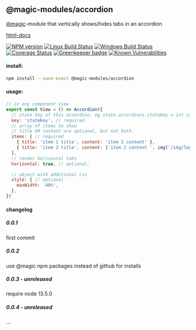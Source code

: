 ## @magic-modules/accordion

[@magic](https://magic.github.io/core)-module that vertically shows/hides tabs in an accordion

[html-docs](https://magic-modules.github.io/accordion)

[![NPM version][npm-image]][npm-url]
[![Linux Build Status][travis-image]][travis-url]
[![Windows Build Status][appveyor-image]][appveyor-url]
[![Coverage Status][coveralls-image]][coveralls-url]
[![Greenkeeper badge][greenkeeper-image]][greenkeeper-url]
[![Known Vulnerabilities][snyk-image]][snyk-url]

[npm-image]: https://img.shields.io/npm/v/@magic-modules/accordion.svg
[npm-url]: https://www.npmjs.com/package/@magic-modules/accordion
[travis-image]: https://img.shields.io/travis/com/magic-modules/accordion/master
[travis-url]: https://travis-ci.com/magic-modules/accordion
[appveyor-image]: https://img.shields.io/appveyor/ci/magicmodules/accordion/master.svg
[appveyor-url]: https://ci.appveyor.com/project/magicmodules/accordion/branch/master
[coveralls-image]: https://coveralls.io/repos/github/magic-modules/accordion/badge.svg
[coveralls-url]: https://coveralls.io/github/magic-modules/accordion
[greenkeeper-image]: https://badges.greenkeeper.io/magic-modules/accordion.svg
[greenkeeper-url]: https://badges.greenkeeper.io/magic-modules/accordion.svg
[snyk-image]: https://snyk.io/test/github/magic-modules/accordion/badge.svg
[snyk-url]: https://snyk.io/test/github/magic-modules/accordion

#### install:
```bash
npm install --save-exact @magic-modules/accordion
```

#### usage:
```javascript
// in any component view
export const View = () => Accordion({
  // state key of this accordion, eg state.accordions.stateKey = int id of shown submenu
  key: 'stateKey', // required
  // array of items to show
  // title OR content are optional, but not both.
  items: [ // required
    { title: 'item 1 title', content: 'item 1 content' },
    { title: 'item 2 title', content: ['item 2 content ', img('/img/logo.png'), ' can also include html tags']}
  ],
  // render horizontal tabs
  horizontal: true, // optional,

  // object with additional css
  style: { // optional
    maxWidth: '40%',
  },
})
```

#### changelog

##### 0.0.1
first commit

##### 0.0.2
use @magic npm packages instead of github for installs

##### 0.0.3 - unreleased
require node 13.5.0

##### 0.0.4 - unreleased
...
